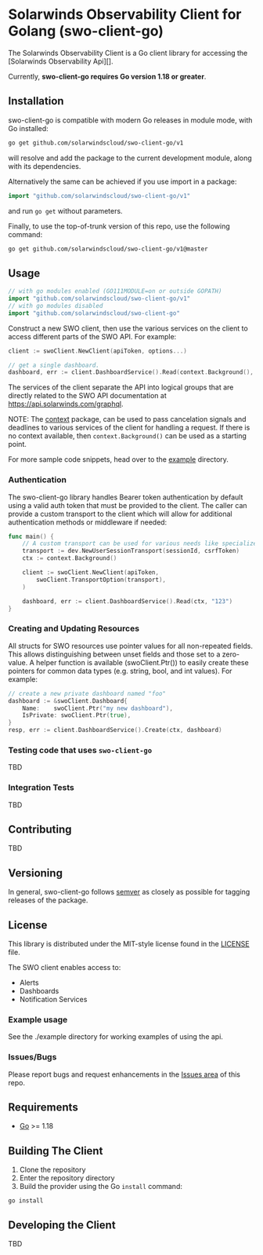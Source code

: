 # Solarwinds Observability Client for Golang (swo-client-go)

The Solarwinds Observability Client is a Go client library for accessing the [Solarwinds Observability Api][].

Currently, **swo-client-go requires Go version 1.18 or greater**.  
## Installation ##

swo-client-go is compatible with modern Go releases in module mode, with Go installed:

```bash
go get github.com/solarwindscloud/swo-client-go/v1
```

will resolve and add the package to the current development module, along with its dependencies.

Alternatively the same can be achieved if you use import in a package:

```go
import "github.com/solarwindscloud/swo-client-go/v1"
```

and run `go get` without parameters.

Finally, to use the top-of-trunk version of this repo, use the following command:

```bash
go get github.com/solarwindscloud/swo-client-go/v1@master
```

## Usage ##

```go
// with go modules enabled (GO111MODULE=on or outside GOPATH)
import "github.com/solarwindscloud/swo-client-go/v1"
// with go modules disabled
import "github.com/solarwindscloud/swo-client-go"
```

Construct a new SWO client, then use the various services on the client to
access different parts of the SWO API. For example:

```go
client := swoClient.NewClient(apiToken, options...)

// get a single dashboard.
dashboard, err := client.DashboardService().Read(context.Background(), "[dashboard_id]")
```

The services of the client separate the API into logical groups that are directly related to the SWO API documentation at
https://api.solarwinds.com/graphql.

NOTE: The [context](https://godoc.org/context) package, can be used to pass cancelation signals and deadlines to various services of the client for handling a request. If there is no context available, then `context.Background()` can be used as a starting point.

For more sample code snippets, head over to the [example](https://github.com/solarwindscloud/swo-client-go/tree/master/example) directory.

### Authentication ###
The swo-client-go library handles Bearer token authentication by default using a valid auth token that must be provided to the client. The caller can provide a custom transport to the client which will allow for additional authentication methods or middleware if needed:

```go
func main() {
	// A custom transport can be used for various needs like specialized server authentication.
	transport := dev.NewUserSessionTransport(sessionId, csrfToken)
	ctx := context.Background()

	client := swoClient.NewClient(apiToken,
		swoClient.TransportOption(transport),
	)

	dashboard, err := client.DashboardService().Read(ctx, "123")
}
```

### Creating and Updating Resources ###
All structs for SWO resources use pointer values for all non-repeated fields. This allows distinguishing between unset fields and those set to a zero-value. A helper function is available (swoClient.Ptr()) to easily create these pointers for common data types (e.g. string, bool, and int values). For example:

```go
// create a new private dashboard named "foo"
dashboard := &swoClient.Dashboard{
	Name:    swoClient.Ptr("my new dashboard"),
	IsPrivate: swoClient.Ptr(true),
}
resp, err := client.DashboardService().Create(ctx, dashboard)
```

### Testing code that uses `swo-client-go`
TBD

### Integration Tests ###
TBD

## Contributing ##
TBD

## Versioning ##
In general, swo-client-go follows [semver](https://semver.org/) as closely as possible for tagging releases of the package.

## License ##
This library is distributed under the MIT-style license found in the [LICENSE](./LICENSE)
file.

The SWO client enables access to:

* Alerts
* Dashboards
* Notification Services

### Example usage
See the ./example directory for working examples of using the api.

### Issues/Bugs
Please report bugs and request enhancements in the [Issues area](https://github.com/solarwindscloud/swo-client-go/issues) of this repo.

## Requirements

- [Go](https://golang.org/doc/install) >= 1.18

## Building The Client

1. Clone the repository
1. Enter the repository directory
1. Build the provider using the Go `install` command:

```shell
go install
```

## Developing the Client
TBD